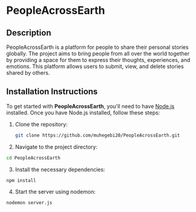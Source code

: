 # PeopleAcrossEarth

## Description

PeopleAcrossEarth is a platform for people to share their personal stories globally. The project aims to bring people from all over the world together by providing a space for them to express their thoughts, experiences, and emotions. This platform allows users to submit, view, and delete stories shared by others.

## Installation Instructions

To get started with **PeopleAcrossEarth**, you'll need to have [Node.js](https://nodejs.org/) installed. Once you have Node.js installed, follow these steps:

1. Clone the repository:

   ```bash
   git clone https://github.com/muhegebi20/PeopleAcrossEarth.git
2. Navigate to the project directory:

```bash
cd PeopleAcrossEarth
```
3. Install the necessary dependencies:
```bash
npm install
```
4. Start the server using nodemon:
```bash
nodemon server.js
